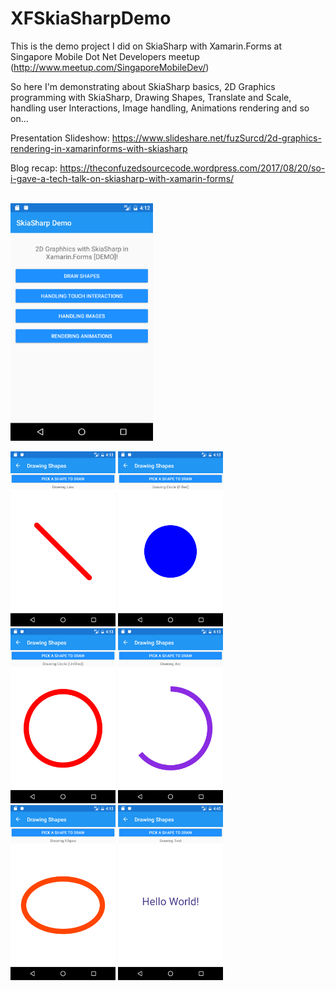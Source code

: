 # XFSkiaSharpDemo
This is the demo project I did on SkiaSharp with Xamarin.Forms at Singapore Mobile Dot Net Developers meetup (http://www.meetup.com/SingaporeMobileDev/)   

So here I'm demonstrating about SkiaSharp basics, 2D Graphics programming with SkiaSharp, Drawing Shapes, Translate and Scale, handling user Interactions, Image handling, Animations rendering and so on...

Presentation Slideshow:
https://www.slideshare.net/fuzSurcd/2d-graphics-rendering-in-xamarinforms-with-skiasharp

Blog recap: https://theconfuzedsourcecode.wordpress.com/2017/08/20/so-i-gave-a-tech-talk-on-skiasharp-with-xamarin-forms/

<br />

<img src="https://github.com/UdaraAlwis/XFSkiaSharpDemo/blob/master/screenshots/Screenshot_1503245581.png"  height="380" />

<br />

<img src="https://github.com/UdaraAlwis/XFSkiaSharpDemo/blob/master/screenshots/Screenshot_1503245588.png"  height="280" /> <img src="https://github.com/UdaraAlwis/XFSkiaSharpDemo/blob/master/screenshots/Screenshot_1503245594.png"  height="280" /> <img src="https://github.com/UdaraAlwis/XFSkiaSharpDemo/blob/master/screenshots/Screenshot_1503245619.png"  height="280" /> <img src="https://github.com/UdaraAlwis/XFSkiaSharpDemo/blob/master/screenshots/Screenshot_1503245627.png"  height="280" /> <img src="https://github.com/UdaraAlwis/XFSkiaSharpDemo/blob/master/screenshots/Screenshot_1503245631.png"  height="280" /> <img src="https://github.com/UdaraAlwis/XFSkiaSharpDemo/blob/master/screenshots/Screenshot_1503247558.png"  height="280" />

